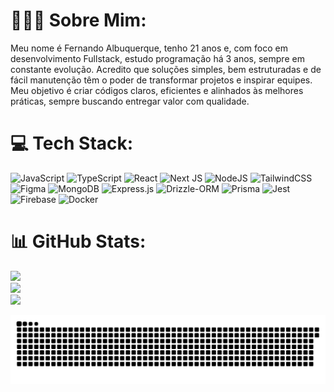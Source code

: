 # 🧑🏻‍💻 Sobre Mim:
Meu nome é Fernando Albuquerque, tenho 21 anos e, com foco em desenvolvimento Fullstack, estudo programação há 3 anos, sempre em constante evolução. Acredito que soluções simples, bem estruturadas e de fácil manutenção têm o poder de transformar projetos e inspirar equipes. Meu objetivo é criar códigos claros, eficientes e alinhados às melhores práticas, sempre buscando entregar valor com qualidade.


# 💻 Tech Stack:
![JavaScript](https://img.shields.io/badge/javascript-%23323330.svg?style=for-the-badge&logo=javascript&logoColor=%23F7DF1E) ![TypeScript](https://img.shields.io/badge/typescript-%23007ACC.svg?style=for-the-badge&logo=typescript&logoColor=white) ![React](https://img.shields.io/badge/react-%2320232a.svg?style=for-the-badge&logo=react&logoColor=%2361DAFB) ![Next JS](https://img.shields.io/badge/Next.js-000000.svg?style=for-the-badge&logo=nextdotjs&logoColor=white) ![NodeJS](https://img.shields.io/badge/node.js-6DA55F?style=for-the-badge&logo=node.js&logoColor=white) ![TailwindCSS](https://img.shields.io/badge/tailwindcss-%2338B2AC.svg?style=for-the-badge&logo=tailwind-css&logoColor=white) ![Figma](https://img.shields.io/badge/figma-%23F24E1E.svg?style=for-the-badge&logo=figma&logoColor=white) ![MongoDB](https://img.shields.io/badge/MongoDB-%234ea94b.svg?style=for-the-badge&logo=mongodb&logoColor=white) ![Express.js](https://img.shields.io/badge/Express-000000.svg?style=for-the-badge&logo=Express&logoColor=white)  ![Drizzle-ORM](https://img.shields.io/badge/Drizzle-C5F74F.svg?style=for-the-badge&logo=Drizzle&logoColor=black) ![Prisma](https://img.shields.io/badge/Prisma-2D3748.svg?style=for-the-badge&logo=Prisma&logoColor=white) ![Jest](https://img.shields.io/badge/-jest-%23C21325?style=for-the-badge&logo=jest&logoColor=white) ![Firebase](https://img.shields.io/badge/firebase-a08021?style=for-the-badge&logo=firebase&logoColor=ffcd34) ![Docker](https://img.shields.io/badge/Docker-2496ED.svg?style=for-the-badge&logo=Docker&logoColor=white)
# 📊 GitHub Stats:
![](https://github-readme-stats.vercel.app/api?username=fernandoalbuquerqueponte&theme=dark&hide_border=true&include_all_commits=true&count_private=true)<br/>
![](https://github-readme-streak-stats.herokuapp.com/?user=fernandoalbuquerqueponte&theme=dark&hide_border=true)<br/>
![](https://github-readme-stats.vercel.app/api/top-langs/?username=fernandoalbuquerqueponte&theme=dark&hide_border=true&include_all_commits=true&count_private=true&layout=compact)



<div align-center>

<img src="https://raw.githubusercontent.com/fernandoalbuquerqueponte/fernandoalbuquerqueponte/output/snake.svg" alt="Snake animation" />
  
</div>

<!-- Proudly created with GPRM ( https://gprm.itsvg.in ) -->
